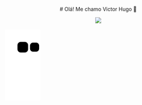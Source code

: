 <p align="center" >
  # Olá! Me chamo Victor Hugo 👋
</p>

<p align="center" >
  <img src="https://github-readme-stats.vercel.app/api/top-langs/?username=liiddell&layout=compact&theme=transparent&cache_seconds=300" />
</p>


![Snake animation](https://github.com/liiddell/liiddell/blob/output/github-contribution-grid-snake.svg)
